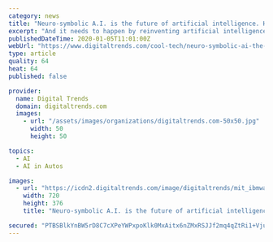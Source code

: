 ```yaml
---
category: news
title: "Neuro-symbolic A.I. is the future of artificial intelligence. Here’s how it works"
excerpt: "And it needs to happen by reinventing artificial intelligence as we know it ... “I don’t know if Waymo and Tesla have images of traffic lights on fire in the datasets they use to train ..."
publishedDateTime: 2020-01-05T11:01:00Z
webUrl: "https://www.digitaltrends.com/cool-tech/neuro-symbolic-ai-the-future/"
type: article
quality: 64
heat: 64
published: false

provider:
  name: Digital Trends
  domain: digitaltrends.com
  images:
    - url: "/assets/images/organizations/digitaltrends.com-50x50.jpg"
      width: 50
      height: 50

topics:
  - AI
  - AI in Autos

images:
  - url: "https://icdn2.digitaltrends.com/image/digitaltrends/mit_ibmwatsonshapes-2-1200x630-c-ar1.91.jpg"
    width: 720
    height: 376
    title: "Neuro-symbolic A.I. is the future of artificial intelligence. Here’s how it works"

secured: "PTBSBlkYnBW5rD8C7cXPeYWPxpoKlk0MxAitx6nZMxRSJJf2mq4qZtRi1+Vju9x7AoQCRnp4ISnrpbwiGBfmjsesmD5gNcaYCTHPFtTF2T6QRt842rFPsG2r5tI/1igAc+LvkgF64oiX9+ZKrhTsQeTYiSkSlwZvZPN2tJ5aYKTDMD86us9CfcYF0Rye6qks1ZG1wNl4+p8I9TauzGLJ6Fz0GkdHZSt35prM+Ywvi98a+Z9Iv8GkszfnRGDdT4znGAF/PtOShwHVSQn+n/2DBp+uU+gZY0lcPcmPaaXRFPTy84FsRShpqyniiN+XiEIY;o8s5stvJD824eIKrmvjYsw=="
---
```


